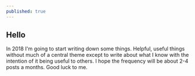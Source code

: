 ```yaml
---
published: true
---
```

## Hello

In 2018 I'm going to start writing down some things. Helpful, useful things without much of a central theme except to write about what I know with the intention of it being useful to others. I hope the frequency will be about 2-4 posts a months. Good luck to me.
